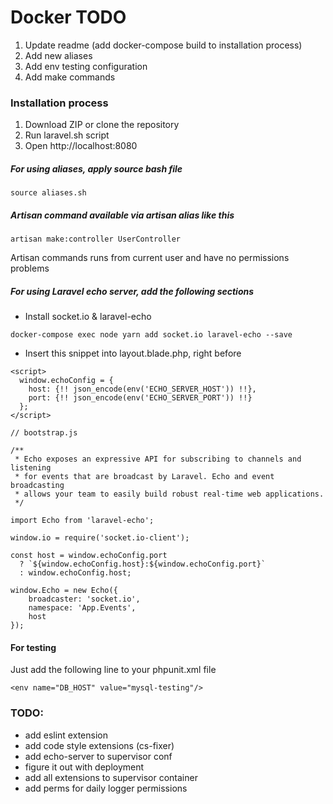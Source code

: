 # Docker TODO
1. Update readme (add docker-compose build to installation process)
2. Add new aliases
3. Add env testing configuration
3. Add make commands

### Installation process
1. Download ZIP or clone the repository
2. Run laravel.sh script
3. Open http://localhost:8080

##### For using aliases, apply source bash file
```
source aliases.sh
``` 

##### Artisan command available via artisan alias like this
```
artisan make:controller UserController
```
Artisan commands runs from current user and have no permissions problems

##### For using Laravel echo server, add the following sections
- Install socket.io & laravel-echo
```
docker-compose exec node yarn add socket.io laravel-echo --save
 ``` 
- Insert this snippet into layout.blade.php, right before <script src="{{ asset('app.js') }}"></script>
```
<script>
  window.echoConfig = {
    host: {!! json_encode(env('ECHO_SERVER_HOST')) !!},
    port: {!! json_encode(env('ECHO_SERVER_PORT')) !!}
  };
</script>
```
```
// bootstrap.js

/**
 * Echo exposes an expressive API for subscribing to channels and listening
 * for events that are broadcast by Laravel. Echo and event broadcasting
 * allows your team to easily build robust real-time web applications.
 */

import Echo from 'laravel-echo';

window.io = require('socket.io-client');

const host = window.echoConfig.port
  ? `${window.echoConfig.host}:${window.echoConfig.port}`
  : window.echoConfig.host;

window.Echo = new Echo({
    broadcaster: 'socket.io',
    namespace: 'App.Events',
    host
});
```
#### For testing
Just add the following line to your phpunit.xml file
```
<env name="DB_HOST" value="mysql-testing"/>
```


### TODO:
- add eslint extension
- add code style extensions (cs-fixer)
- add echo-server to supervisor conf
- figure it out with deployment
- add all extensions to supervisor container
- add perms for daily logger permissions
